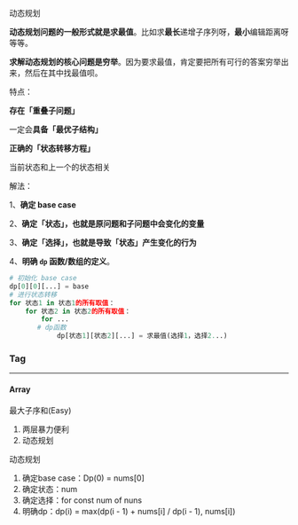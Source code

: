 动态规划

**动态规划问题的一般形式就是求最值**。比如求**最长**递增子序列呀，**最小**编辑距离呀等等。

**求解动态规划的核心问题是穷举**。因为要求最值，肯定要把所有可行的答案穷举出来，然后在其中找最值呗。

特点：

**存在「重叠子问题」**

一定会**具备「最优子结构」**

**正确的「状态转移方程」**

当前状态和上一个的状态相关

解法：

1、**确定 base case**

2、**确定「状态」，也就是原问题和子问题中会变化的变量**

3、**确定「选择」，也就是导致「状态」产生变化的行为**

4、**明确 `dp` 函数/数组的定义**。

```python
# 初始化 base case
dp[0][0][...] = base
# 进行状态转移
for 状态1 in 状态1的所有取值：
    for 状态2 in 状态2的所有取值：
        for ...
       # dp函数
            dp[状态1][状态2][...] = 求最值(选择1，选择2...)
```



### Tag

---

#### Array



最大子序和(Easy)

1. 两层暴力便利
2. 动态规划

动态规划

1. 确定base case：Dp(0) = nums[0]
2. 确定状态：num
3. 确定选择：for const num of nuns
4. 明确dp：dp(i) = max(dp(i - 1) + nums[i] / dp(i - 1), nums[i])

